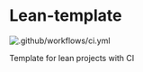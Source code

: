 # Lean-template
![.github/workflows/ci.yml](https://github.com/Eloitor/Lean-template/workflows/.github/workflows/ci.yml/badge.svg)

Template for lean projects with CI
